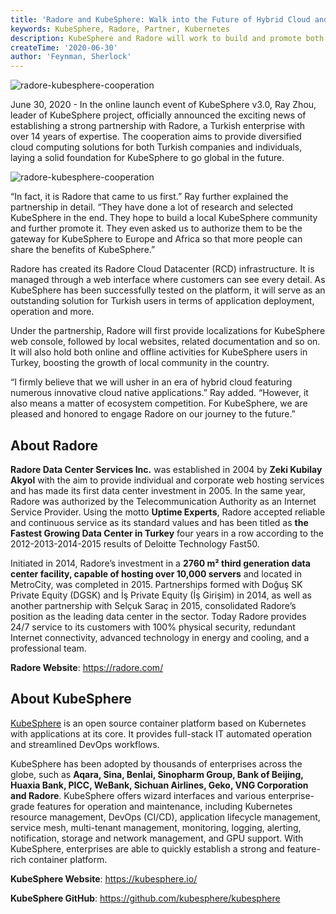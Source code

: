 ```yaml
---
title: 'Radore and KubeSphere: Walk into the Future of Hybrid Cloud and Build Ecosystem Together'
keywords: KubeSphere, Radore, Partner, Kubernetes
description: KubeSphere and Radore will work to build and promote both ecosystems as we embark on the journey to the era of hybrid cloud.
createTime: '2020-06-30'
author: 'Feynman, Sherlock'
---
```


![radore-kubesphere-cooperation](https://ap3.qingstor.com/kubesphere-website/docs/Radore-KubeSphere-cooperation.jpeg)

June 30, 2020 - In the online launch event of KubeSphere v3.0, Ray Zhou, leader of KubeSphere project, officially announced the exciting news of establishing a strong partnership with Radore, a Turkish enterprise with over 14 years of expertise. The cooperation aims to provide diversified cloud computing solutions for both Turkish companies and individuals, laying a solid foundation for KubeSphere to go global in the future.

![radore-kubesphere-cooperation](https://ap3.qingstor.com/kubesphere-website/docs/radore-kubesphere-cooperation.png)

“In fact, it is Radore that came to us first.” Ray further explained the partnership in detail. “They have done a lot of research and selected KubeSphere in the end. They hope to build a local KubeSphere community and further promote it. They even asked us to authorize them to be the gateway for KubeSphere to Europe and Africa so that more people can share the benefits of KubeSphere.”

Radore has created its Radore Cloud Datacenter (RCD) infrastructure. It is managed through a web interface where customers can see every detail. As KubeSphere has been successfully tested on the platform, it will serve as an outstanding solution for Turkish users in terms of application deployment, operation and more.

Under the partnership, Radore will first provide localizations for KubeSphere web console, followed by local websites, related documentation and so on. It will also hold both online and offline activities for KubeSphere users in Turkey, boosting the growth of local community in the country.

“I firmly believe that we will usher in an era of hybrid cloud featuring numerous innovative cloud native applications.” Ray added. “However, it also means a matter of ecosystem competition. For KubeSphere, we are pleased and honored to engage Radore on our journey to the future.”

## About Radore

**Radore Data Center Services Inc.** was established in 2004 by **Zeki Kubilay Akyol** with the aim to provide individual and corporate web hosting services and has made its first data center investment in 2005. In the same year, Radore was authorized by the Telecommunication Authority as an Internet Service Provider. Using the motto **Uptime Experts**, Radore accepted reliable and continuous service as its standard values and has been titled as **the Fastest Growing Data Center in Turkey** four years in a row according to the 2012-2013-2014-2015 results of Deloitte Technology Fast50. 

Initiated in 2014, Radore’s investment in a **2760 m² third generation data center facility, capable of hosting over 10,000 servers** and located in MetroCity, was completed in 2015. Partnerships formed with Doğuş SK Private Equity (DGSK) and İş Private Equity (İş Girişim) in 2014, as well as another partnership with Selçuk Saraç in 2015, consolidated Radore’s position as the leading data center in the sector. Today Radore provides 24/7 service to its customers with 100% physical security, redundant Internet connectivity, advanced technology in energy and cooling, and a professional team.

**Radore Website**: https://radore.com/

## About KubeSphere

[KubeSphere](https://kubesphere.io/) is an open source container platform based on Kubernetes with applications at its core. It provides full-stack IT automated operation and streamlined DevOps workflows.

KubeSphere has been adopted by thousands of enterprises across the globe, such as **Aqara, Sina, Benlai, Sinopharm Group, Bank of Beijing, Huaxia Bank, PICC, WeBank, Sichuan Airlines, Geko, VNG Corporation and Radore**. KubeSphere offers wizard interfaces and various enterprise-grade features for operation and maintenance, including Kubernetes resource management, DevOps (CI/CD), application lifecycle management, service mesh, multi-tenant management, monitoring, logging, alerting, notification, storage and network management, and GPU support. With KubeSphere, enterprises are able to quickly establish a strong and feature-rich container platform.

**KubeSphere Website**: https://kubesphere.io/

**KubeSphere GitHub**: https://github.com/kubesphere/kubesphere